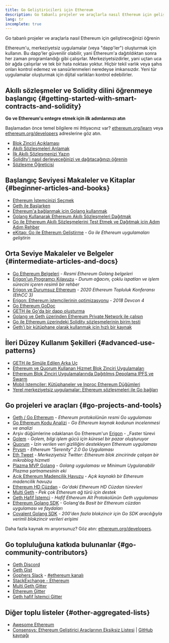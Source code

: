 ```yaml
---
title: Go Geliştiricileri için Ethereum
description: Go tabanlı projeler ve araçlarla nasıl Ethereum için geliştireceğinizi öğrenin
lang: tr
incomplete: true
---
```


<FeaturedText>Go tabanlı projeler ve araçlarla nasıl Ethereum için geliştireceğinizi öğrenin</FeaturedText>

Ethereum'u, merkeziyetsiz uygulamalar (veya "dapp'ler") oluşturmak için kullanın. Bu dapp'ler güvenilir olabilir, yani Ethereum'a dağıtıldıktan sonra her zaman programlandığı gibi çalışırlar. Merkeziyetsizdirler, yani uçtan uca bir ağda çalışırlar ve tek bir hata noktası yoktur. Hiçbir tekil varlık veya şahıs onları kontrol edemez ve sansürlenmeleri neredeyse imkansızdır. Yeni tür uygulamalar oluşturmak için dijital varlıkları kontrol edebilirler.

## Akıllı sözleşmeler ve Solidity dilini öğrenmeye başlangıç {#getting-started-with-smart-contracts-and-solidity}

**Go ve Ethereum'u entegre etmek için ilk adımlarınızı atın**

Başlamadan önce temel bilgilere mi ihtiyacınız var? [ethereum.org/learn](/learn/) veya [ethereum.org/developers](/developers/) adreslerine göz atın.

- [Blok Zinciri Açıklaması](https://kauri.io/article/d55684513211466da7f8cc03987607d5/blockchain-explained)
- [Akıllı Sözleşmeleri Anlamak](https://kauri.io/article/e4f66c6079e74a4a9b532148d3158188/ethereum-101-part-5-the-smart-contract)
- [İlk Akıllı Sözleşmenizi Yazın](https://kauri.io/article/124b7db1d0cf4f47b414f8b13c9d66e2/remix-ide-your-first-smart-contract)
- [Solidity'i nasıl derleyeceğinizi ve dağıtacağınızı öğrenin](https://kauri.io/article/973c5f54c4434bb1b0160cff8c695369/understanding-smart-contract-compilation-and-deployment)
- [Sözleşme Öğreticisi](https://github.com/ethereum/go-ethereum/wiki/Contract-Tutorial)

## Başlangıç Seviyesi Makaleler ve Kitaplar {#beginner-articles-and-books}

- [Ethereum İstemcinizi Seçmek](https://www.trufflesuite.com/docs/truffle/reference/choosing-an-ethereum-client)
- [Geth ile Başlarken](https://medium.com/@tzhenghao/getting-started-with-geth-c1a30b8d6458)
- [Ethereum'a bağlanmak için Golang kullanmak](https://www.youtube.com/watch?v=-7uChuO_VzM)
- [Golang Kullanarak Ethereum Akıllı Sözleşmeleri Dağıtmak](https://www.youtube.com/watch?v=pytGqQmDslE)
- [Go ile Ethereum Akıllı Sözleşmelerini Test Etmek ve Dağıtmak için Adım Adım Rehber](https://hackernoon.com/a-step-by-step-guide-to-testing-and-deploying-ethereum-smart-contracts-in-go-9fc34b178d78)
- [eKitap: Go ile Ethereum Geliştirme](https://goethereumbook.org/) - _Go ile Ethereum uygulamaları geliştirin_

## Orta Seviye Makaleler ve Belgeler {#intermediate-articles-and-docs}

- [Go Ethereum Belgeleri](https://geth.ethereum.org/docs/) - _Resmi Ethereum Golang belgeleri_
- [Erigon'un Programcı Kılavuzu](https://github.com/ledgerwatch/erigon/blob/devel/docs/programmers_guide/guide.md) - _Durum ağacını, çoklu ispatları ve işlem sürecini içeren resimli bir rehber_
- [Erigon ve Durumsuz Ethereum](https://youtu.be/3-Mn7OckSus?t=394) - _2020 Ethereum Topluluk Konferansı (EthCC 3)_
- [Erigon: Ethereum istemcilerinin optimizasyonu](https://www.youtube.com/watch?v=CSpc1vZQW2Q) - _2018 Devcon 4_
- [Go Ethereum GoDoc](https://godoc.org/github.com/ethereum/go-ethereum)
- [GETH ile Go'da bir dapp oluşturma](https://kauri.io/#collections/A%20Hackathon%20Survival%20Guide/creating-a-dapp-in-go-with-geth/)
- [Golang ve Geth üzerinden Ethereum Private Network ile çalışın](https://myhsts.org/tutorial-learn-how-to-work-with-ethereum-private-network-with-golang-with-geth.php)
- [Go ile Ethereum üzerindeki Solidity sözleşmelerinin birim testi](https://medium.com/coinmonks/unit-testing-solidity-contracts-on-ethereum-with-go-3cc924091281)
- [Geth'i bir kütüphane olarak kullanmak için hızlı bir kaynak](https://medium.com/coinmonks/web3-go-part-1-31c68c68e20e)

## İleri Düzey Kullanım Şekilleri {#advanced-use-patterns}

- [GETH ile Simüle Edilen Arka Uç](https://kauri.io/#collections/An%20ethereum%20test%20toolkit%20in%20Go/the-geth-simulated-backend/#_top)
- [Ethereum ve Quorum Kullanan Hizmet Blok Zinciri Uygulamaları](https://blockchain.dcwebmakers.com/blockchain-as-a-service-apps-using-ethereum-and-quorum.html)
- [Ethereum Blok Zinciri Uygulamalarında Dağıtılmış Depolama IPFS ve Swarm](https://blockchain.dcwebmakers.com/work-with-distributed-storage-ipfs-and-swarm-in-ethereum.html)
- [Mobil İstemciler: Kütüphaneler ve Inproc Ethereum Düğümleri](https://github.com/ethereum/go-ethereum/wiki/Mobile-Clients:-Libraries-and-Inproc-Ethereum-Nodes)
- [Yerel merkeziyetsiz uygulamalar: Ethereum sözleşmeleri ile Go bağları](https://github.com/ethereum/go-ethereum/wiki/Native-DApps:-Go-bindings-to-Ethereum-contracts)

## Go projeleri ve araçları {#go-projects-and-tools}

- [Geth / Go Ethereum](https://github.com/ethereum/go-ethereum) - _Ethereum protokolünün resmi Go uygulaması_
- [Go Ethereum Kodu Analizi](https://github.com/ZtesoftCS/go-ethereum-code-analysis) - _Go Ethereum kaynak kodunun incelenmesi ve analizi_
- </em>Arşiv düğümlerine odaklanan Go Ethereum'un [Erigon](https://github.com/ledgerwatch/erigon) - _Faster türevi</li>
- [Golem](https://github.com/golemfactory/golem) - _Golem, bilgi işlem gücü için küresel bir pazar oluşturuyor_
- [Quorum](https://github.com/jpmorganchase/quorum) - _İzin verilen veri gizliliğini destekleyen Ethereum uygulaması_
- [Prysm](https://github.com/prysmaticlabs/prysm) - _Ethereum "Serenity" 2.0 Go Uygulaması_
- [Eth Tweet](https://github.com/yep/eth-tweet) - _Merkeziyetsiz Twitter: Ethereum blok zincirinde çalışan bir mikroblog hizmeti_
- [Plazma MVP Golang](https://github.com/kyokan/plasma) - _Golang uygulaması ve Minimum Uygulanabilir Plazma şartnamesinin eki_
- [Açık Ethereum Madencilik Havuzu](https://github.com/sammy007/open-ethereum-pool) - _Açık kaynaklı bir Ethereum madencilik havuzu_
- [Ethereum HD Cüzdan](https://github.com/miguelmota/go-ethereum-hdwallet) - _Go'daki Ethereum HD Cüzdan türevleri_
- [Multi Geth](https://github.com/multi-geth/multi-geth) - _Pek çok Ethereum ağ türü için destek_
- [Geth Hafif İstemci](https://github.com/zsfelfoldi/go-ethereum/wiki/Geth-Light-Client) - _Hafif Ethereum Alt Protokolünün Geth uygulaması_
- [Ethereum Golang SDK](https://github.com/everFinance/goether) - Golang'da _Basit bir Ethereum cüzdan uygulaması ve faydaları_
- [Covalent Golang SDK](https://github.com/covalenthq/covalent-api-sdk-go) - _200'den fazla blokzincir için Go SDK aracılığıyla verimli blokzincir verileri erişimi_</ul>

Daha fazla kaynak mı arıyorsunuz? Göz atın: [ethereum.org/developers](/developers/).

## Go topluluğuna katkıda bulunanlar {#go-community-contributors}

- [Geth Discord](https://discordapp.com/invite/nthXNEv)
- [Geth Gist](https://gitter.im/ethereum/go-ethereum)
- [Gophers Slack](https://invite.slack.golangbridge.org/) - [#ethereum kanalı](https://gophers.slack.com/messages/C9HP1S9V2)
- [StackExchange - Ethereum](https://ethereum.stackexchange.com/)
- [Multi Geth Gitter](https://gitter.im/ethoxy/multi-geth)
- [Ethereum Gitter](https://gitter.im/ethereum/home)
- [Geth hafif İstemci Gitter](https://gitter.im/ethereum/light-client)

## Diğer toplu listeler {#other-aggregated-lists}

- [Awesome Ethereum](https://github.com/btomashvili/awesome-ethereum)
- [Consensys: Ethereum Geliştirici Araçlarının Eksiksiz Listesi](https://media.consensys.net/an-definitive-list-of-ethereum-developer-tools-2159ce865974) | [GitHub kaynağı](https://github.com/ConsenSys/ethereum-developer-tools-list)
